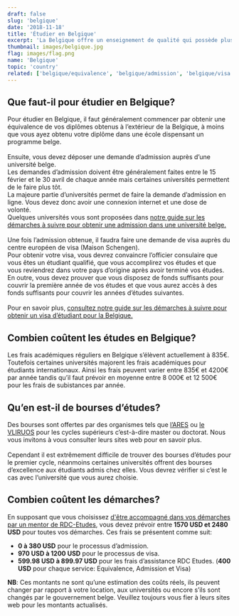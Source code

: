 ```yaml
---
draft: false
slug: 'belgique'
date: '2018-11-18'
title: 'Étudier en Belgique'
excerpt: 'La Belgique offre un enseignement de qualité qui possède plusieurs ressemblances avec plusieurs systèmes d’enseignement africains. Étudier en Belgique vous permettra d’élargir vos horizons et augmenter vos chances pour un très bon emploi dans le futur et ce  à un coût très raisonnable.'
thumbnail: images/belgique.jpg
flag: images/flag.png
name: 'Belgique'
topic: 'country'
related: ['belgique/equivalence', 'belgique/admission', 'belgique/visa']
---
```


## Que faut-il pour étudier en Belgique?

Pour étudier en Belgique, il faut généralement commencer par obtenir une équivalence de vos diplômes obtenus à l’extérieur de la Belgique, à moins que vous ayez obtenu votre diplôme dans une école dispensant un programme belge.
\
\
Ensuite, vous devez déposer une demande d’admission auprès d’une université belge.\
Les demandes d’admission doivent être généralement faites entre le 15 février et le 30 avril de chaque année mais certaines universités permettent de le faire plus tôt.\
La majeure partie d’universités permet de faire la demande d’admission en ligne. Vous devez donc avoir une connexion internet et une dose de volonté.\
Quelques universités vous sont proposées dans [notre guide sur les démarches à suivre pour obtenir une admission dans une université belge.](/guides/belgique/admission)
\
\
Une fois l’admission obtenue, il faudra faire une demande de visa auprès du centre européen de visa (Maison Schengen).\
Pour obtenir votre visa, vous devrez convaincre l’officier consulaire que vous êtes un étudiant qualifié, que vous accomplirez vos études et que vous reviendrez dans votre pays d’origine après avoir terminé vos études.\
En outre, vous devez prouver que vous disposez de fonds suffisants pour couvrir la première année de vos études et que vous aurez accès à des fonds suffisants pour couvrir les années d’études suivantes.
\
\
Pour en savoir plus, [consultez notre guide sur les démarches à suivre pour obtenir un visa d’étudiant pour la Belgique.](/guides/belgique/visa)

## Combien coûtent les études en Belgique?

Les frais académiques réguliers en Belgique s’élèvent actuellement à 835€.\
Toutefois certaines universités majorent les frais académiques pour étudiants internationaux. Ainsi les frais peuvent varier entre 835€ et 4200€ par année tandis qu’il faut prévoir en moyenne entre 8 000€ et 12 500€ pour les frais de subistances par année.

## Qu’en est-il de bourses d’études?

Des bourses sont offertes par des organismes tels que <a href="https://www.ares-ac.be/en/cooperation-au-developpement/scholarships/masters-and-training-programmes-in-belgium" target="_blank" rel="nofollow noopener">l’ARES</a>
ou <a href="https://www.vliruos.be/en/scholarships/6" target="_blank" rel="nofollow noopener">le VLIRUOS</a> pour les cycles supérieurs c’est-à-dire master ou doctorat. Nous vous invitons à vous consulter leurs sites web pour en savoir plus.
\
\
Cependant il est extrêmement difficile de trouver des bourses d’études pour le premier cycle, néanmoins certaines universités offrent des bourses d’excellence aux étudiants admis chez elles.
Vous devrez vérifier si c’est le cas avec l’université que vous aurez choisie.

## Combien coûtent les démarches?

En supposant que vous choisissez [d'être accompagné dans vos démarches par un mentor de RDC-Etudes](/accompagnement), vous devez prévoir entre **1570 USD et 2480 USD** pour toutes vos démarches.
Ces frais se présentent comme suit:

- **0 à 380 USD** pour le processus d’admission.
- **970 USD à 1200 USD** pour le processus de visa.
- **599.98 USD à 899.97 USD** pour les frais d’assistance RDC Etudes. (**400 USD** pour chaque service: Equivalence, Admission et Visa)

**NB**: Ces montants ne sont qu’une estimation des coûts réels, ils peuvent changer par rapport à votre location, aux universités ou encore s’ils sont changés par le gouvernement belge. Veuillez toujours vous fier à leurs sites web pour les montants actualisés.
